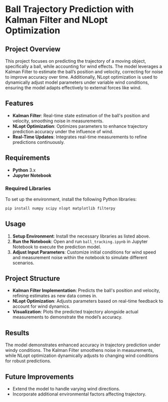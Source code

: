 # Ball Trajectory Prediction with Kalman Filter and NLopt Optimization

## Project Overview
This project focuses on predicting the trajectory of a moving object, specifically a ball, while accounting for wind effects. The model leverages a Kalman Filter to estimate the ball’s position and velocity, correcting for noise to improve accuracy over time. Additionally, NLopt optimization is used to dynamically adjust model parameters under variable wind conditions, ensuring the model adapts effectively to external forces like wind.

## Features
- **Kalman Filter**: Real-time state estimation of the ball's position and velocity, smoothing noise in measurements.
- **NLopt Optimization**: Optimizes parameters to enhance trajectory prediction accuracy under the influence of wind.
- **Real-Time Updates**: Integrates real-time measurements to refine predictions continuously.

## Requirements
- **Python** 3.x
- **Jupyter Notebook**

### Required Libraries
To set up the environment, install the following Python libraries:
```bash
pip install numpy scipy nlopt matplotlib filterpy
```
## Usage
1. **Setup Environment**: Install the necessary libraries as listed above.
2. **Run the Notebook**: Open and run `ball_tracking.ipynb` in Jupyter Notebook to execute the prediction model.
3. **Adjust Input Parameters**: Customize initial conditions for wind speed and measurement noise within the notebook to simulate different scenarios.

## Project Structure
- **Kalman Filter Implementation**: Predicts the ball's position and velocity, refining estimates as new data comes in.
- **NLopt Optimization**: Adjusts parameters based on real-time feedback to account for wind dynamics.
- **Visualization**: Plots the predicted trajectory alongside actual measurements to demonstrate the model’s accuracy.

## Results
The model demonstrates enhanced accuracy in trajectory prediction under windy conditions. The Kalman Filter smoothens noise in measurements, while NLopt optimization dynamically adjusts to changing wind conditions for robust predictions.

## Future Improvements
- Extend the model to handle varying wind directions.
- Incorporate additional environmental factors affecting trajectory.
